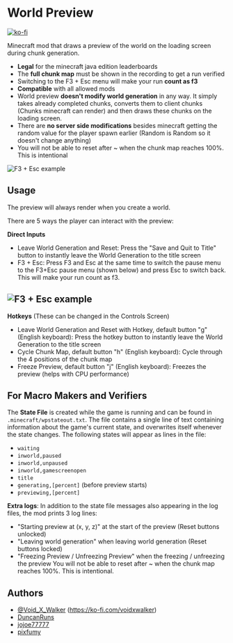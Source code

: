 # World Preview
[![ko-fi](https://ko-fi.com/img/githubbutton_sm.svg)](https://ko-fi.com/voidxwalker)

Minecraft mod that draws a preview of the world on the loading screen during chunk generation.
- **Legal** for the minecraft java edition leaderboards
- The **full chunk map** must be shown in the recording to get a run verified
- Switching to the F3 + Esc menu will make your run **count as f3**
- **Compatible** with all allowed mods
- World preview **doesn't modify world generation** in any way. It simply takes already completed chunks, converts them to client chunks (Chunks minecraft can render) and then draws these chunks on the loading screen.
- There are **no server side modifications** besides minecraft getting the random value for the player spawn earlier (Random is Random so it doesn't change anything)
- You will not be able to reset after ~ when the chunk map reaches 100%. This is intentional

![F3 + Esc example](https://github.com/VoidXWalker/WorldPreview/blob/1.16.1/WorldPreview-example.png?raw=true)
## Usage
The preview will always render when you create a world.

There are 5 ways the player can interact with the preview:

**Direct Inputs**
- Leave World Generation and Reset: Press the "Save and Quit to Title" button to instantly leave the World Generation to the title screen
- F3 + Esc: Press F3 and Esc at the same time to switch the pause menu to the F3+Esc pause menu (shown below) and press Esc to switch back. This will make your run count as f3. 

![F3 + Esc example](https://github.com/VoidXWalker/WorldPreview/blob/1.16.1/WorldPreview-f3esc-example.png?raw=true)
--------
**Hotkeys**
(These can be changed in the Controls Screen)
- Leave World Generation and Reset with Hotkey, default button "g" (English keyboard): Press the hotkey button to instantly leave the World Generation to the title screen
- Cycle Chunk Map, default button "h" (English keyboard): Cycle through the 4 positions of the chunk map
- Freeze Preview, default button "j" (English keyboard): Freezes the preview (helps with CPU performance)

## For Macro Makers and Verifiers

The **State File** is created while the game is running and can be found 
in `.minecraft/wpstateout.txt`. The file contains a single line of text containing 
information about the game's current state, and overwrites itself whenever the state
changes. The following states will appear as lines in the file:
- `waiting`
- `inworld,paused`
- `inworld,unpaused`
- `inworld,gamescreenopen`
- `title`
- `generating,[percent]` (before preview starts)
- `previewing,[percent]`

**Extra logs**: In addition to the state file messages also appearing in the
log files, the mod prints 3 log lines:
- "Starting preview at (x, y, z)" at the start of the preview (Reset buttons unlocked)
- "Leaving world generation" when leaving world generation (Reset buttons locked)
- "Freezing Preview / Unfreezing Preview" when the freezing / unfreezing the preview 
You will not be able to reset after ~ when the chunk map reaches 100%. This is intentional.

## Authors

- [@Void_X_Walker](https://www.github.com/voidxwalker) (https://ko-fi.com/voidxwalker)
- [DuncanRuns](https://www.github.com/DuncanRuns)
- [jojoe77777](https://www.github.com/jojoe77777)
- [pixfumy](https://www.github.com/pixfumy)


